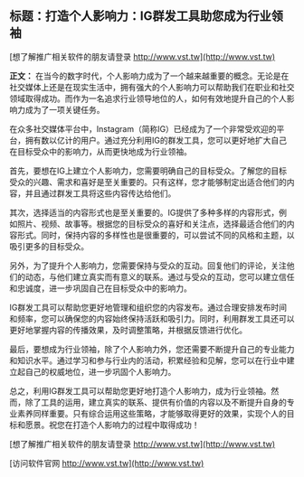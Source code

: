 ## **标题：打造个人影响力：IG群发工具助您成为行业领袖**

[想了解推广相关软件的朋友请登录 http://www.vst.tw](http://www.vst.tw)

**正文：**
在当今的数字时代，个人影响力成为了一个越来越重要的概念。无论是在社交媒体上还是在现实生活中，拥有强大的个人影响力可以帮助我们在职业和社交领域取得成功。而作为一名追求行业领导地位的人，如何有效地提升自己的个人影响力成为了一项关键任务。

在众多社交媒体平台中，Instagram（简称IG）已经成为了一个非常受欢迎的平台，拥有数以亿计的用户。通过充分利用IG的群发工具，您可以更好地扩大自己在目标受众中的影响力，从而更快地成为行业领袖。

首先，要想在IG上建立个人影响力，您需要明确自己的目标受众。了解您的目标受众的兴趣、需求和喜好是至关重要的。只有这样，您才能够制定出适合他们的内容，并且通过群发工具将这些内容传达给他们。

其次，选择适当的内容形式也是至关重要的。IG提供了多种多样的内容形式，例如照片、视频、故事等。根据您的目标受众的喜好和关注点，选择最适合他们的内容形式。同时，保持内容的多样性也是很重要的，可以尝试不同的风格和主题，以吸引更多的目标受众。

另外，为了提升个人影响力，您需要保持与受众的互动。回复他们的评论，关注他们的动态，与他们建立真实而有意义的联系。通过与受众的互动，您可以建立信任和忠诚度，进一步巩固自己在目标受众中的影响力。

IG群发工具可以帮助您更好地管理和组织您的内容发布。通过合理安排发布时间和频率，您可以确保您的内容始终保持活跃和吸引力。同时，利用群发工具还可以更好地掌握内容的传播效果，及时调整策略，并根据反馈进行优化。

最后，要想成为行业领袖，除了个人影响力外，您还需要不断提升自己的专业能力和知识水平。通过学习和参与行业内的活动，积累经验和见解，您可以在行业中建立起自己的权威地位，进一步巩固个人影响力。

总之，利用IG群发工具可以帮助您更好地打造个人影响力，成为行业领袖。然而，除了工具的运用，建立真实的联系、提供有价值的内容以及不断提升自身的专业素养同样重要。只有综合运用这些策略，才能够取得更好的效果，实现个人的目标和愿景。祝您在打造个人影响力的过程中取得成功！

[想了解推广相关软件的朋友请登录 http://www.vst.tw](http://www.vst.tw)


[访问软件官网 http://www.vst.tw](http://www.vst.tw)
